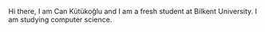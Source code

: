 Hi there,
I am Can Kütükoğlu and I am a fresh student at Bilkent University. I am studying computer science.
